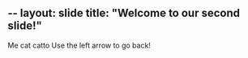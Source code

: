 --
layout: slide
title: "Welcome to our second slide!"
---
Me cat catto
Use the left arrow to go back!
